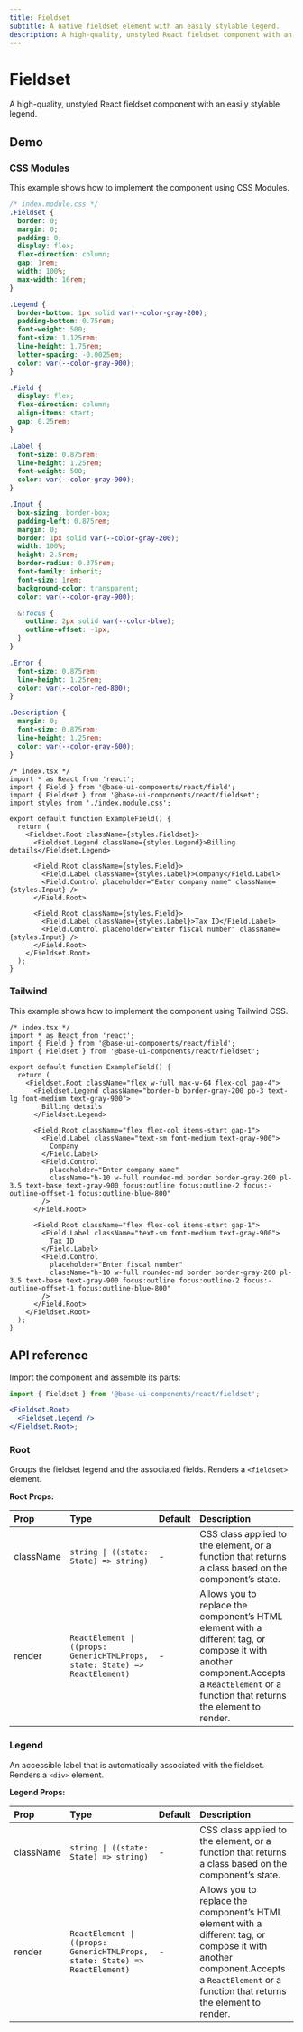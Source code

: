 ```yaml
---
title: Fieldset
subtitle: A native fieldset element with an easily stylable legend.
description: A high-quality, unstyled React fieldset component with an easily stylable legend.
---
```

# Fieldset

A high-quality, unstyled React fieldset component with an easily stylable legend.

## Demo

### CSS Modules

This example shows how to implement the component using CSS Modules.

```css
/* index.module.css */
.Fieldset {
  border: 0;
  margin: 0;
  padding: 0;
  display: flex;
  flex-direction: column;
  gap: 1rem;
  width: 100%;
  max-width: 16rem;
}

.Legend {
  border-bottom: 1px solid var(--color-gray-200);
  padding-bottom: 0.75rem;
  font-weight: 500;
  font-size: 1.125rem;
  line-height: 1.75rem;
  letter-spacing: -0.0025em;
  color: var(--color-gray-900);
}

.Field {
  display: flex;
  flex-direction: column;
  align-items: start;
  gap: 0.25rem;
}

.Label {
  font-size: 0.875rem;
  line-height: 1.25rem;
  font-weight: 500;
  color: var(--color-gray-900);
}

.Input {
  box-sizing: border-box;
  padding-left: 0.875rem;
  margin: 0;
  border: 1px solid var(--color-gray-200);
  width: 100%;
  height: 2.5rem;
  border-radius: 0.375rem;
  font-family: inherit;
  font-size: 1rem;
  background-color: transparent;
  color: var(--color-gray-900);

  &:focus {
    outline: 2px solid var(--color-blue);
    outline-offset: -1px;
  }
}

.Error {
  font-size: 0.875rem;
  line-height: 1.25rem;
  color: var(--color-red-800);
}

.Description {
  margin: 0;
  font-size: 0.875rem;
  line-height: 1.25rem;
  color: var(--color-gray-600);
}
```

```tsx
/* index.tsx */
import * as React from 'react';
import { Field } from '@base-ui-components/react/field';
import { Fieldset } from '@base-ui-components/react/fieldset';
import styles from './index.module.css';

export default function ExampleField() {
  return (
    <Fieldset.Root className={styles.Fieldset}>
      <Fieldset.Legend className={styles.Legend}>Billing details</Fieldset.Legend>

      <Field.Root className={styles.Field}>
        <Field.Label className={styles.Label}>Company</Field.Label>
        <Field.Control placeholder="Enter company name" className={styles.Input} />
      </Field.Root>

      <Field.Root className={styles.Field}>
        <Field.Label className={styles.Label}>Tax ID</Field.Label>
        <Field.Control placeholder="Enter fiscal number" className={styles.Input} />
      </Field.Root>
    </Fieldset.Root>
  );
}
```

### Tailwind

This example shows how to implement the component using Tailwind CSS.

```tsx
/* index.tsx */
import * as React from 'react';
import { Field } from '@base-ui-components/react/field';
import { Fieldset } from '@base-ui-components/react/fieldset';

export default function ExampleField() {
  return (
    <Fieldset.Root className="flex w-full max-w-64 flex-col gap-4">
      <Fieldset.Legend className="border-b border-gray-200 pb-3 text-lg font-medium text-gray-900">
        Billing details
      </Fieldset.Legend>

      <Field.Root className="flex flex-col items-start gap-1">
        <Field.Label className="text-sm font-medium text-gray-900">
          Company
        </Field.Label>
        <Field.Control
          placeholder="Enter company name"
          className="h-10 w-full rounded-md border border-gray-200 pl-3.5 text-base text-gray-900 focus:outline focus:outline-2 focus:-outline-offset-1 focus:outline-blue-800"
        />
      </Field.Root>

      <Field.Root className="flex flex-col items-start gap-1">
        <Field.Label className="text-sm font-medium text-gray-900">
          Tax ID
        </Field.Label>
        <Field.Control
          placeholder="Enter fiscal number"
          className="h-10 w-full rounded-md border border-gray-200 pl-3.5 text-base text-gray-900 focus:outline focus:outline-2 focus:-outline-offset-1 focus:outline-blue-800"
        />
      </Field.Root>
    </Fieldset.Root>
  );
}
```

## API reference

Import the component and assemble its parts:

```jsx title="Anatomy"
import { Fieldset } from '@base-ui-components/react/fieldset';

<Fieldset.Root>
  <Fieldset.Legend />
</Fieldset.Root>;
```

### Root

Groups the fieldset legend and the associated fields.
Renders a `<fieldset>` element.

**Root Props:**

| Prop      | Type                                                                        | Default | Description                                                                                                                                                                                  |
| :-------- | :-------------------------------------------------------------------------- | :------ | :------------------------------------------------------------------------------------------------------------------------------------------------------------------------------------------- |
| className | `string \| ((state: State) => string)`                                      | -       | CSS class applied to the element, or a function that&#xA;returns a class based on the component’s state.                                                                                     |
| render    | `ReactElement \| ((props: GenericHTMLProps, state: State) => ReactElement)` | -       | Allows you to replace the component’s HTML element&#xA;with a different tag, or compose it with another component.Accepts a `ReactElement` or a function that returns the element to render. |

### Legend

An accessible label that is automatically associated with the fieldset.
Renders a `<div>` element.

**Legend Props:**

| Prop      | Type                                                                        | Default | Description                                                                                                                                                                                  |
| :-------- | :-------------------------------------------------------------------------- | :------ | :------------------------------------------------------------------------------------------------------------------------------------------------------------------------------------------- |
| className | `string \| ((state: State) => string)`                                      | -       | CSS class applied to the element, or a function that&#xA;returns a class based on the component’s state.                                                                                     |
| render    | `ReactElement \| ((props: GenericHTMLProps, state: State) => ReactElement)` | -       | Allows you to replace the component’s HTML element&#xA;with a different tag, or compose it with another component.Accepts a `ReactElement` or a function that returns the element to render. |
